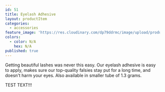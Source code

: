 ```yaml
---
id: 51
title: Eyelash Adhesive
layout: productItem
categories:
  - accessories
feature_image: 'https://res.cloudinary.com/dp79ddrmc/image/upload/products/eyelashAdhesive.jpg'
colors:
  - color: N/A
    hex: N/A
published: true
---
```

Getting beautiful lashes was never this easy. Our eyelash adhesive is easy to apply, makes sure our top-quality falsies stay put for a long time, and doesn't harm your eyes. Also available in smaller tube of 1.3 grams.

TEST TEXT!!!
